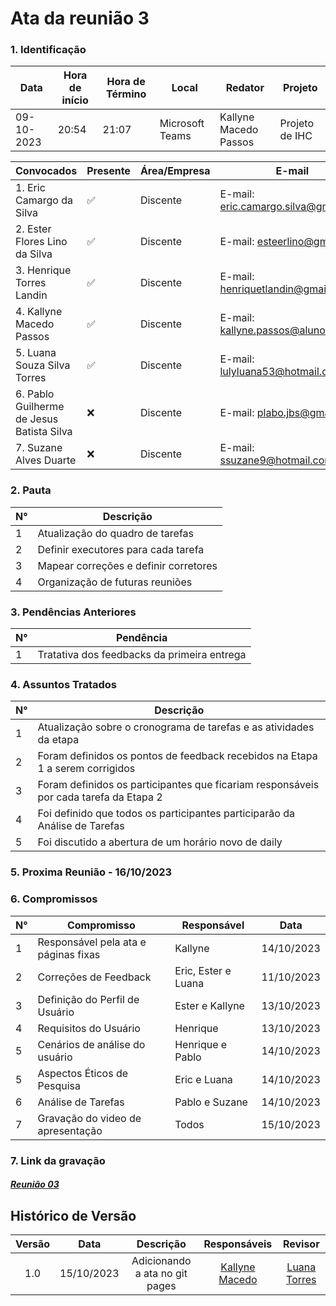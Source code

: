 # **Ata da reunião 3**

### **1. Identificação**

| Data       | Hora de início | Hora de Término | Local           | Redator               | Projeto        |
| ---------- | --------------- | ---------------- | --------------- | --------------------- | -------------- |
| 09-10-2023 | 20:54           | 21:07            | Microsoft Teams | Kallyne Macedo Passos | Projeto de IHC |

| Convocados                                | Presente | Área/Empresa | E-mail                                 |
| ----------------------------------------- | -------- | ------------- | -------------------------------------- |
| 1. Eric Camargo da Silva                  | ✅       | Discente      | E-mail: <eric.camargo.silva@gmail.com> |
| 2. Ester Flores Lino da Silva             | ✅       | Discente      | E-mail: <esteerlino@gmail.com>         |
| 3. Henrique Torres Landin                 | ✅       | Discente      | E-mail: <henriquetlandin@gmail.com>    |
| 4. Kallyne Macedo Passos                  | ✅       | Discente      | E-mail: <kallyne.passos@aluno.unb.br>  |
| 5. Luana Souza Silva Torres               | ✅       | Discente      | E-mail: <lulyluana53@hotmail.com>      |
| 6. Pablo Guilherme de Jesus Batista Silva | ❌       | Discente      | E-mail: <plabo.jbs@gmail.com>          |
| 7. Suzane Alves Duarte                    | ❌       | Discente      | E-mail: <ssuzane9@hotmail.com>         |

### **2. Pauta**

| N° | Descrição                             |
| --- | --------------------------------------- |
| 1   | Atualização do quadro de tarefas      |
| 2   | Definir executores para cada tarefa     |
| 3   | Mapear correções e definir corretores |
| 4   | Organização de futuras reuniões      |

### **3. Pendências Anteriores**

| N° | Pendência                                  |
| --- | ------------------------------------------- |
| 1   | Tratativa dos feedbacks da primeira entrega |

### **4. Assuntos Tratados**

| N° | Descrição                                                                            |
| --- | -------------------------------------------------------------------------------------- |
| 1   | Atualização sobre o cronograma de tarefas e as atividades da etapa                   |
| 2   | Foram definidos os pontos de feedback recebidos na Etapa 1 a serem corrigidos         |
| 3   | Foram definidos os participantes que ficariam responsáveis por cada tarefa da Etapa 2 |
| 4   | Foi definido que todos os participantes participarão da Análise de Tarefas |
| 5   | Foi discutido a abertura de um horário novo de daily                                 |

### **5. Proxima Reunião - 16/10/2023**

### **6. Compromissos**

| N° | Compromisso                            | Responsável        | Data       |
| --- | -------------------------------------- | ------------------- | ---------- |
| 1   | Responsável pela ata e páginas fixas | Kallyne             | 14/10/2023 |
| 2   | Correções de Feedback                | Eric, Ester e Luana | 11/10/2023 |
| 3   | Definição do Perfil de Usuário      | Ester e Kallyne     | 13/10/2023 |
| 4   | Requisitos do Usuário                 | Henrique            | 13/10/2023 |
| 5   | Cenários de análise do usuário      | Henrique e Pablo    | 14/10/2023 |
| 5   | Aspectos Éticos de Pesquisa           | Eric e Luana        | 14/10/2023 |
| 6   | Análise de Tarefas                    | Pablo e Suzane      | 14/10/2023 |
| 7   | Gravação do video de apresentação  | Todos               | 15/10/2023 |

### **7. Link da gravação**

#### [*Reunião 03*](https://unbbr.sharepoint.com/:v:/s/IHC943/EW78DtWBB-hBoF1ipafaZd4B1z2Hcw9FnE70A5Ija5BxFg?e=u6AzkT&nav=eyJyZWZlcnJhbEluZm8iOnsicmVmZXJyYWxBcHAiOiJTdHJlYW1XZWJBcHAiLCJyZWZlcnJhbFZpZXciOiJTaGFyZURpYWxvZyIsInJlZmVycmFsQXBwUGxhdGZvcm0iOiJXZWIiLCJyZWZlcnJhbE1vZGUiOiJ2aWV3In19)

## Histórico de Versão

| Versão |    Data    |          Descrição          |                Responsáveis                |                   Revisor                   |
| :-----: | :--------: | :----------------------------: | :------------------------------------------: | :------------------------------------------: |
|   1.0   | 15/10/2023 | Adicionando a ata no git pages | [Kallyne Macedo](https://github.com/kalipassos) | [Luana Torres](https://github.com/luanatorress) |
